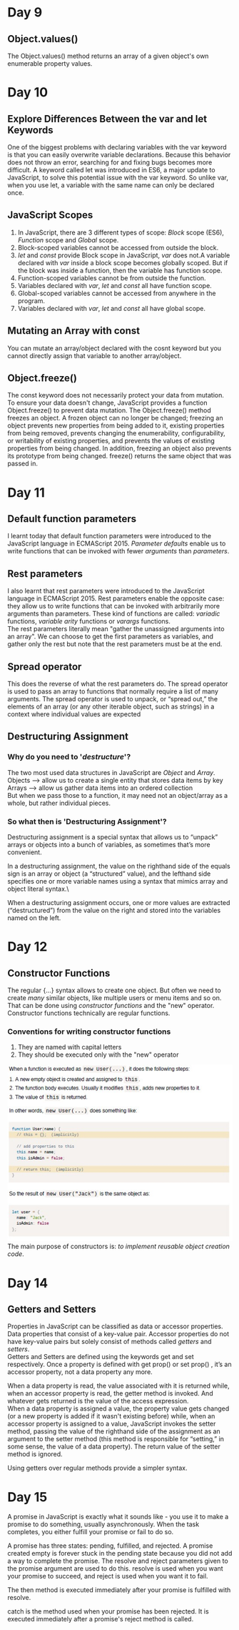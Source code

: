 # Day 9

## Object.values()

The Object.values() method returns an array of a given object's own enumerable property values.

# Day 10

## Explore Differences Between the var and let Keywords

One of the biggest problems with declaring variables with the var keyword is that you can easily overwrite variable declarations. Because this behavior does not throw an error, searching for and fixing bugs becomes more difficult.
A keyword called let was introduced in ES6, a major update to JavaScript, to solve this potential issue with the var keyword.
So unlike var, when you use let, a variable with the same name can only be declared once.

## JavaScript Scopes

1. In JavaScript, there are 3 different types of scope: _Block_ scope (ES6), _Function_ scope and _Global_ scope.
2. Block-scoped variables cannot be accessed from outside the block.
3. _let_ and _const_ provide Block scope in JavaScript, _var_ does not.A variable declared with _var_ inside a block scope becomes globally scoped. But if the block was inside a function, then the variable has function scope.
4. Function-scoped variables cannot be from outside the function.
5. Variables declared with _var_, _let_ and _const_ all have function scope.
6. Global-scoped variables cannot be accessed from anywhere in the program.
7. Variables declared with _var_, _let_ and _const_ all have global scope.

## Mutating an Array with const

You can mutate an array/object declared with the cosnt keyword but you cannot directly assign that variable to another array/object.

## Object.freeze()

The const keyword does not necessarily protect your data from mutation. To ensure your data doesn't change, JavaScript provides a function Object.freeze() to prevent data mutation. The Object.freeze() method freezes an object. A frozen object can no longer be changed; freezing an object prevents new properties from being added to it, existing properties from being removed, prevents changing the enumerability, configurability, or writability of existing properties, and prevents the values of existing properties from being changed. In addition, freezing an object also prevents its prototype from being changed. freeze() returns the same object that was passed in.

# Day 11

## Default function parameters

I learnt today that default function parameters were introduced to the JavaScript language in ECMAScript 2015. _Parameter defaults_ enable us to write functions that can be invoked with fewer _arguments_ than _parameters_.

## Rest parameters

I also learnt that rest parameters were introduced to the JavaScript language in ECMAScript 2015. Rest parameters enable the opposite case: they allow us to write functions that can be invoked with arbitrarily more arguments than parameters.
These kind of functions are called: _variadic_ functions, _variable arity_ functions or _varargs_ functions.\
The rest parameters literally mean "gather the unassigned arguments into an array".
We can choose to get the first parameters as variables, and gather only the rest but note that the rest parameters must be at the end.

## Spread operator

This does the reverse of what the rest parameters do. The spread operator is used to pass an array to functions that normally require a list of many
arguments. The spread operator is used to unpack, or “spread out,” the elements of an array (or any other iterable object, such as strings) in a context where individual values are expected

## Destructuring Assignment

### Why do you need to '_destructure_'?

The two most used data structures in JavaScript are _Object_ and _Array_.\
Objects --> allow us to create a single entity that stores data items by key
Arrays --> allow us gather data items into an ordered collection\
But when we pass those to a function, it may need not an object/array as a whole, but rather
individual pieces.

### So what then is 'Destructuring Assignment'?

Destructuring assignment is a special syntax that allows us to “unpack” arrays or objects into a bunch of variables, as sometimes that’s more convenient.

In a destructuring assignment, the value on the righthand
side of the equals sign is an array or object (a “structured” value), and the lefthand side specifies one or more variable names using a syntax that mimics array and object literal syntax.\

When a destructuring assignment occurs, one or more values are
extracted (“destructured”) from the value on the right and stored into the variables named on the left.

# Day 12

## Constructor Functions

The regular {...} syntax allows to create one object. But often we need to create _many_
similar objects, like multiple users or menu items and so on.
That can be done using _constructor functions_ and the "new" operator.\
Constructor functions technically are regular functions.

### Conventions for writing constructor functions

1. They are named with capital letters
2. They should be executed only with the "new" operator

![](assets/images/constructors.jpg)
The main purpose of constructors is: _to implement reusable object creation code_.

# Day 14

## Getters and Setters

Properties in JavaScript can be classified as data or accessor properties. Data properties that consist of a key-value pair. Accessor properties do not have key-value pairs but solely consist of methods called _getters_ and _setters_.\
Getters and Setters are defined using the keywords get and set respectively.
Once a property is defined with get prop() or set prop() , it’s an accessor property, not a data property any more.

When a data property is read, the value associated with it is returned while, when an accessor property is read, the getter method is invoked. And whatever gets returned is the value of the access expression.\
When a data property is assigned a value, the property value gets changed (or a new property is added if it wasn't existing before) while, when an accessor property is assigned to a value, JavaScript invokes the setter method, passing the value of the righthand side of the assignment as an argument to the setter method (this method is responsible for “setting,” in some sense, the value of a data property). The return value of the setter method is ignored.

Using getters over regular methods provide a simpler syntax.

# Day 15

A promise in JavaScript is exactly what it sounds like - you use it to make a promise to do something, usually asynchronously. When the task completes, you either fulfill your promise or fail to do so.

A promise has three states: pending, fulfilled, and rejected. A promise created empty is forever stuck in the pending state because you did not add a way to complete the promise. The resolve and reject parameters given to the promise argument are used to do this. resolve is used when you want your promise to succeed, and reject is used when you want it to fail.

The then method is executed immediately after your promise is fulfilled with resolve.

catch is the method used when your promise has been rejected. It is executed immediately after a promise's reject method is called.

